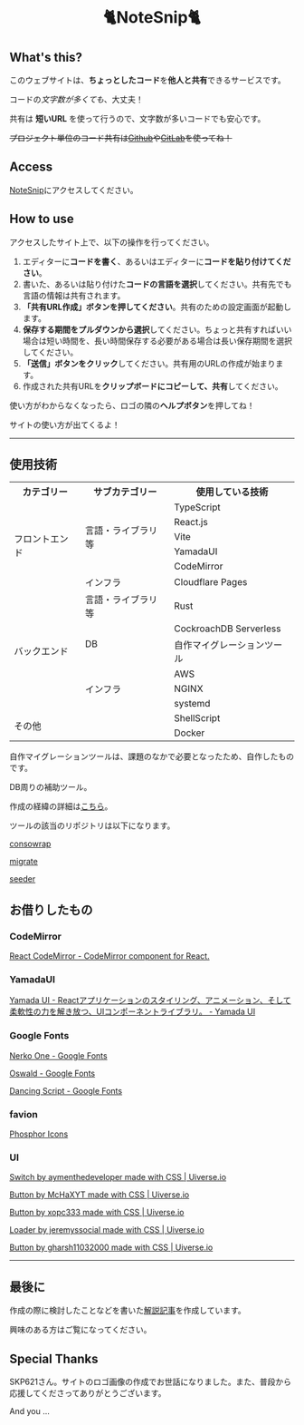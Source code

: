 <h1 align="center">🐈NoteSnip🐈</h1>

## What's this?

このウェブサイトは、**ちょっとしたコード**を**他人と共有**できるサービスです。

コードの*文字数が多くても*、大丈夫！

共有は __短いURL__ を使って行うので、文字数が多いコードでも安心です。

~~プロジェクト単位のコード共有は[Github](https://github.co.jp/)や[GitLab](https://about.gitlab.com/)を使ってね！~~

## Access

[NoteSnip](https://notesnip.kip2.dev/)にアクセスしてください。


## How to use

アクセスしたサイト上で、以下の操作を行ってください。

1. エディターに**コードを書く**、あるいはエディターに**コードを貼り付けてください**。
2. 書いた、あるいは貼り付けた**コードの言語を選択**してください。共有先でも言語の情報は共有されます。
3. **「共有URL作成」ボタンを押してください**。共有のための設定画面が起動します。
4. **保存する期間をプルダウンから選択**してください。ちょっと共有すればいい場合は短い時間を、長い時間保存する必要がある場合は長い保存期間を選択してください。
5. **「送信」ボタンをクリック**してください。共有用のURLの作成が始まります。
6. 作成された共有URLを**クリップボードにコピーして、共有**してください。

使い方がわからなくなったら、ロゴの隣の**ヘルプボタン**を押してね！

サイトの使い方が出てくるよ！

---


## 使用技術

<table>
  <tr>
    <th>カテゴリー</th>
    <th>サブカテゴリー</th>
    <th>使用している技術</th>
  </tr>
  <tr>
    <td rowspan="6">フロントエンド</td>
    <td rowspan="5">言語・ライブラリ等</td>
    <td>TypeScript</td>
  </tr>
  <tr>
    <td>React.js</td>
  </tr>
  <tr>
    <td>Vite</td>
  </tr>
  <tr>
    <td>YamadaUI</td>
  </tr>
  <tr>
    <td>CodeMirror</td>
  </tr>
  <tr>
    <td>インフラ</td>
    <td>Cloudflare Pages</td>
  </tr>
  <tr>
    <td rowspan="6">バックエンド</td>
    <td>言語・ライブラリ等</td>
    <td>Rust</td>
  </tr>
  <tr>
    <td rowspan="2">DB</td>
    <td>CockroachDB Serverless</td>
  </tr>
  <tr>
    <td>自作マイグレーションツール</td>
  </tr>
  <tr>
    <td rowspan="3">インフラ</td>
    <td>AWS</td>
  </tr>
  <tr>
    <td>NGINX</td>
  </tr>
  <tr>
    <td>systemd</td>
  </tr>
  <tr>
    <td rowspan="2" colspan="2">その他</td>
    <td>ShellScript</td>
  </tr>
  <tr>
    <td>Docker</td>
  </tr>
</table>

自作マイグレーションツールは、課題のなかで必要となったため、自作したものです。

DB周りの補助ツール。

作成の経緯の詳細は[こちら](/doc/README.md)。

ツールの該当のリポジトリは以下になります。

[consowrap](https://github.com/kip2/consowrap)

[migrate](https://github.com/kip2/migrate)

[seeder](https://github.com/kip2/seeder)

## お借りしたもの

### CodeMirror

[React CodeMirror - CodeMirror component for React.](https://uiwjs.github.io/react-codemirror/)

### YamadaUI

[Yamada UI - Reactアプリケーションのスタイリング、アニメーション、そして柔軟性の力を解き放つ、UIコンポーネントライブラリ。 - Yamada UI](https://yamada-ui.com/ja)

### Google Fonts

[Nerko One - Google Fonts](https://fonts.google.com/specimen/Nerko+One)

[Oswald - Google Fonts](https://fonts.google.com/specimen/Oswald)

[Dancing Script - Google Fonts](https://fonts.google.com/specimen/Dancing+Script)

### favion

[Phosphor Icons](https://phosphoricons.com/)

### UI

[Switch by aymenthedeveloper made with CSS | Uiverse.io](https://uiverse.io/aymenthedeveloper/polite-elephant-80)

[Button by McHaXYT made with CSS | Uiverse.io](https://uiverse.io/McHaXYT/swift-mayfly-80)

[Button by xopc333 made with CSS | Uiverse.io](https://uiverse.io/xopc333/modern-stingray-68)

[Loader by jeremyssocial made with CSS | Uiverse.io](https://uiverse.io/jeremyssocial/ordinary-baboon-49)

[Button by gharsh11032000 made with CSS | Uiverse.io](https://uiverse.io/gharsh11032000/loud-chicken-53)


---

## 最後に

作成の際に検討したことなどを書いた[解説記事](doc/README.md)を作成しています。

興味のある方はご覧になってください。

## Special Thanks

SKP621さん。サイトのロゴ画像の作成でお世話になりました。また、普段から応援してくださってありがとうございます。

And you ...
